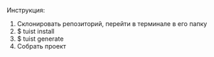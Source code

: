 Инструкция:

1. Склонировать репозиторий, перейти в терминале в его папку
2. $ tuist install
3. $ tuist generate
4. Собрать проект
